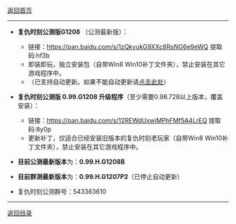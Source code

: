 [返回首页](./Home)
***

- **复仇时刻公测版G1208** （公测最新版）：
  - 链接：https://pan.baidu.com/s/1zQkyukG9XXc8RsNG6e9eWQ 提取码:hf3b
  - 即装即玩，独立安装包（自带Win8 Win10补丁文件夹），禁止安装在其它游戏程序中。
  - （已支持自动更新。如果不能自动更新请[点击此处](./windows找不到launcherB)）

- **复仇时刻公测版 0.99.G1208 升级程序**（至少需要0.98.728以上版本，覆盖安装）：
  - 链接：https://pan.baidu.com/s/12REWdUxwiMPhFMf5A4LrEQ 提取码:8y0p
  - 更新补丁，仅适合已经安装旧版本的复仇时刻老玩家（自带Win8 Win10补丁文件夹），禁止安装在其它游戏程序中。
  


- **目前公测最新版本**为：**0.99.H.G1208B**
- **目前群测最新版本**为：**0.99.H.G1207P2**（已停止自动更新）

- 复仇时刻公测群号：543363610

***
[返回目录](./常见问题指南)
